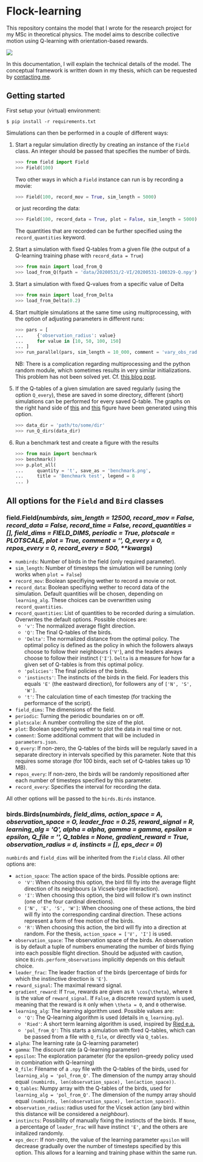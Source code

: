 # Flock-learning

This repository contains the model that I wrote for the research project for my MSc in theoretical physics. The model aims to describe collective motion using Q-learning with orientation-based rewards.

![](20200614-102301.gif)

In this documentation, I will explain the technical details of the model. The conceptual framework is written down in my thesis, which can be requested by [contacting me](mailto:andrevandelft@outlook.com).

## Getting started

First setup your (virtual) environment:

```shell
$ pip install -r requirements.txt
```

Simulations can then be performed in a couple of different ways:

1. Start a regular simulation directly by creating an instance of the `Field` class. An integer should be passed that specifies the number of birds.
    ```python
    >>> from field import Field
    >>> Field(100)
    ```
    Two other ways in which a `Field` instance can run is by recording a movie:
    ```python
    >>> Field(100, record_mov = True, sim_length = 5000)
    ```
    or just recording the data:
    ```python
    >>> Field(100, record_data = True, plot = False, sim_length = 5000)
    ```
    The quantities that are recorded can be further specified using the `record_quantities` keyword.

2. Start a simulation with fixed Q-tables from a given file (the output of a Q-learning training phase with `record_data = True`)

    ```python
    >>> from main import load_from_Q
    >>> load_from_Q(fpath = 'data/20200531/2-VI/20200531-100329-Q.npy')
    ```
3. Start a simulation with fixed Q-values from a specific value of Delta

    ```python
    >>> from main import load_from_Delta
    >>> load_from_Delta(0.2)
    ```

4. Start multiple simulations at the same time using multiprocessing, with the option of adjusting parameters in different runs:

    ```python
    >>> pars = [
    ...     {'observation_radius': value}
    ...     for value in [10, 50, 100, 150]
    ... ]
    >>> run_parallel(pars, sim_length = 10_000, comment = 'vary_obs_rad')
    ```
    NB: There is a complication regarding multiprocessing and the python random module, which sometimes results in very similar initializations. This problem has not been solved yet. Cf. [this blog post](https://www.sicara.ai/blog/2019-01-28-how-computer-generate-random-numbers).

5. If the Q-tables of a given simulation are saved regularly (using the option `Q_every`), these are saved in some directory, different (short) simulations can be performed for every saved Q-table. The graphs on the right hand side of [this](thesis-figures/learning_params.pdf) and [this](thesis-figures/lead_frac_obs_rad_discrete.pdf) figure have been generated using this option.

    ```python
    >>> data_dir = 'path/to/some/dir'
    >>> run_Q_dirs(data_dir)
    ```

6. Run a benchmark test and create a figure with the results

    ```python
    >>> from main import benchmark
    >>> benchmark()
    >>> p.plot_all(
    ...     quantity = 't', save_as = 'benchmark.png',
    ...     title = 'Benchmark test', legend = 8
    ... )
    ```

## All options for the `Field` and `Bird` classes

### field.Field(*numbirds, sim_length = 12500, record_mov = False, record_data = False, record_time = False, record_quantities = [], field_dims = FIELD_DIMS, periodic = True, plotscale = PLOTSCALE, plot = True, comment = '', Q_every = 0, repos_every = 0, record_every = 500, \*\*kwargs*)

* `numbirds`: Number of birds in the field (only required parameter).
* `sim_length`: Number of timesteps the simulation will be running (only works when `plot = False`)
* `record_mov`: Boolean specifiying wether to record a movie or not.
* `record_data`: Boolean specifiying wether to record data of the simulation. Default quantities will be chosen, depending on `learning_alg`. These choices can be overwritten using `record_quantities`.
* `record_quantities`: List of quantities to be recorded during a simulation. Overwrites the default options. Possible choices are:
    * `'v'`: The normalized average flight direction.
    * `'Q'`: The final Q-tables of the birds.
    * `'Delta'`: The normalized distance from the optimal policy. The optimal policy is defined as the policy in which the followers always choose to follow their neighbours (`'V'`), and the leaders always choose to follow their instinct (`'I'`). `Delta` is a measure for how far a given set of Q-tables is from this optimal policy.
    * `'policies'`: The final policies of the birds.
    * `'instincts'`: The instincts of the birds in the field. For leaders this equals `'E'` (the eastward direction), for followers any of `['N', 'S', 'W']`.
    * `'t'`: The calculation time of each timestep (for tracking the performance of the script).
* `field_dims`: The dimensions of the field.
* `periodic`: Turning the periodic boundaries on or off.
* `plotscale`: A number controlling the size of the plot.
* `plot`: Boolean specifying wether to plot the data in real time or not.
* `comment`: Some additional comment that will be included in `parameters.json`.
* `Q_every`: If non-zero, the Q-tables of the birds will be regularly saved in a separate directory in intervals specified by this parameter. Note that this requires some storage (for 100 birds, each set of Q-tables takes up 10 MB).
* `repos_every`: If non-zero, the birds will be randomly repositioned after each number of timesteps specified by this parameter.
* `record_every`: Specifies the interval for recording the data.

All other options will be passed to the `birds.Birds` instance.

### birds.Birds(*numbirds, field_dims, action_space = A, observation_space = O, leader_frac = 0.25, reward_signal = R, learning_alg = 'Q', alpha = alpha, gamma = gamma, epsilon = epsilon, Q_file = '', Q_tables = None, gradient_reward = True, observation_radius = d, instincts = [], eps_decr = 0*)

`numbirds` and `field_dims` will be inherited from the `Field` class. All other options are:

* `action_space`: The action space of the birds. Possible options are:
    * `'V'`: When choosing this option, the bird fill fly into the average flight direction of its neighbours (a Vicsek-type interaction).
    * `'I'`: When choosing this option, the bird will follow it's own instinct (one of the four cardinal directions).
    * `['N', 'E', 'S', 'W']`: When choosing one of these actions, the bird will fly into the corresponding cardinal direction. These actions represent a form of free motion of the birds.
    * `'R'`: When choosing this action, the bird will fly into a direction at random.
    For the thesis, `action_space = ['V', 'I']` is used.
* `observation_space`: The observation space of the birds. An observation is by default a tuple of numbers enumerating the number of birds flying into each possible flight direction. Should be adjusted with caution, since `Birds.perform_observations` implicitly depends on this default choice.
* `leader_frac`: The leader fraction of the birds (percentage of birds for which the instinctive drection is `'E'`).
* `reward_signal`: The maximal reward signal.
* `gradient_reward`: If `True`, rewards are given as `R \cos{\theta}`, where `R` is the value of `reward_signal`. If `False`, a discrete reward system is used, meaning that the reward is `R` only when `\theta = 0`, and `0` otherwise.
* `learning_alg`: The learning algorithm used. Possible values are:
    * `'Q'`: The Q-learning algorithm is used (details in `q_learning.py`).
    * `'Ried'`: A short term learning algorithm is used, inspired by [Ried e.a.](https://dx.doi.org/10.1371/journal.pone.0212044)
    * `'pol_from_Q'`: This starts a simulation with fixed Q-tables, which can be passed from a file with `Q_file`, or directly via `Q_tables`.
* `alpha`: The learning rate (a Q-learning parameter)
* `gamma`: The discount rate (a Q-learning parameter)
* `epsilon`: The exploration parameter (for the epsilon-greedy policy used in combination with Q-learning)
* `Q_file`: Filename of a `.npy` file with the Q-tables of the birds, used for `learning_alg = 'pol_from_Q'`. The dimension of the numpy array should equal `(numbirds, len(observation_space), len(action_space))`.
* `Q_tables`: Numpy array with the Q-tables of the birds, used for `learning_alg = 'pol_from_Q'`. The dimension of the numpy array should equal `(numbirds, len(observation_space), len(action_space))`.
* `observation_radius`: radius used for the Vicsek action (any bird within this distance will be considered a *neighbour*).
* `instincts`: Possibility of manually fixing the instincts of the birds. If `None`, a percentage of `leader_frac` will have instinct `'E'`, and the others are initalized randomly.
* `eps_decr`: If non-zero, the value of the learning parameter `epsilon` will decrease gradually over the number of timesteps specified by this option. This allows for a learning and training phase within the same run.
